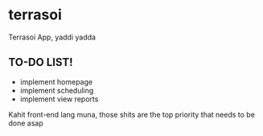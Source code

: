 # terrasoi

Terrasoi App, yaddi yadda

## TO-DO LIST!
- implement homepage
- implement scheduling
- implement view reports

Kahit front-end lang muna, those shits are the top priority that needs to be done asap
